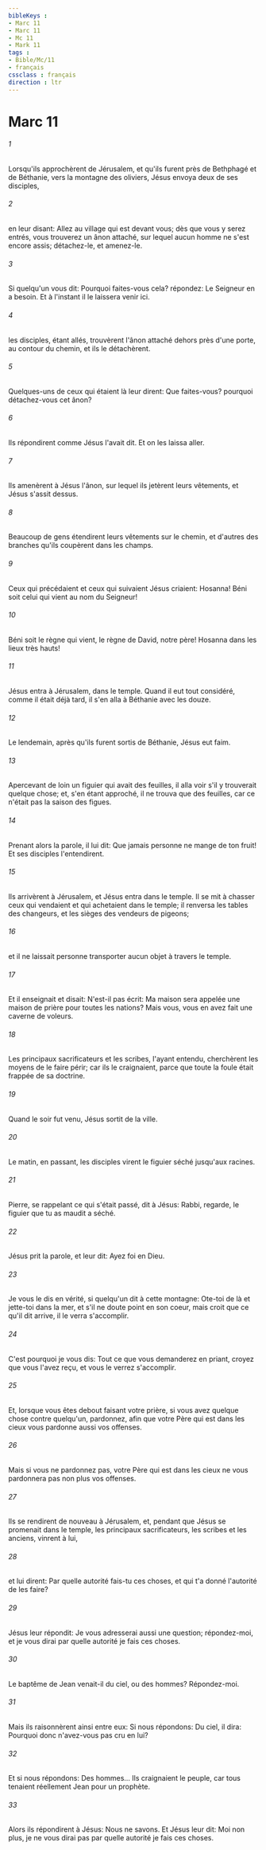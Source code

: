 ```yaml
---
bibleKeys : 
- Marc 11
- Marc 11
- Mc 11
- Mark 11
tags : 
- Bible/Mc/11
- français
cssclass : français
direction : ltr
---
```


# Marc 11

###### 1
Lorsqu'ils approchèrent de Jérusalem, et qu'ils furent près de Bethphagé et de Béthanie, vers la montagne des oliviers, Jésus envoya deux de ses disciples,
###### 2
en leur disant: Allez au village qui est devant vous; dès que vous y serez entrés, vous trouverez un ânon attaché, sur lequel aucun homme ne s'est encore assis; détachez-le, et amenez-le.
###### 3
Si quelqu'un vous dit: Pourquoi faites-vous cela? répondez: Le Seigneur en a besoin. Et à l'instant il le laissera venir ici.
###### 4
les disciples, étant allés, trouvèrent l'ânon attaché dehors près d'une porte, au contour du chemin, et ils le détachèrent.
###### 5
Quelques-uns de ceux qui étaient là leur dirent: Que faites-vous? pourquoi détachez-vous cet ânon?
###### 6
Ils répondirent comme Jésus l'avait dit. Et on les laissa aller.
###### 7
Ils amenèrent à Jésus l'ânon, sur lequel ils jetèrent leurs vêtements, et Jésus s'assit dessus.
###### 8
Beaucoup de gens étendirent leurs vêtements sur le chemin, et d'autres des branches qu'ils coupèrent dans les champs.
###### 9
Ceux qui précédaient et ceux qui suivaient Jésus criaient: Hosanna! Béni soit celui qui vient au nom du Seigneur!
###### 10
Béni soit le règne qui vient, le règne de David, notre père! Hosanna dans les lieux très hauts!
###### 11
Jésus entra à Jérusalem, dans le temple. Quand il eut tout considéré, comme il était déjà tard, il s'en alla à Béthanie avec les douze.
###### 12
Le lendemain, après qu'ils furent sortis de Béthanie, Jésus eut faim.
###### 13
Apercevant de loin un figuier qui avait des feuilles, il alla voir s'il y trouverait quelque chose; et, s'en étant approché, il ne trouva que des feuilles, car ce n'était pas la saison des figues.
###### 14
Prenant alors la parole, il lui dit: Que jamais personne ne mange de ton fruit! Et ses disciples l'entendirent.
###### 15
Ils arrivèrent à Jérusalem, et Jésus entra dans le temple. Il se mit à chasser ceux qui vendaient et qui achetaient dans le temple; il renversa les tables des changeurs, et les sièges des vendeurs de pigeons;
###### 16
et il ne laissait personne transporter aucun objet à travers le temple.
###### 17
Et il enseignait et disait: N'est-il pas écrit: Ma maison sera appelée une maison de prière pour toutes les nations? Mais vous, vous en avez fait une caverne de voleurs.
###### 18
Les principaux sacrificateurs et les scribes, l'ayant entendu, cherchèrent les moyens de le faire périr; car ils le craignaient, parce que toute la foule était frappée de sa doctrine.
###### 19
Quand le soir fut venu, Jésus sortit de la ville.
###### 20
Le matin, en passant, les disciples virent le figuier séché jusqu'aux racines.
###### 21
Pierre, se rappelant ce qui s'était passé, dit à Jésus: Rabbi, regarde, le figuier que tu as maudit a séché.
###### 22
Jésus prit la parole, et leur dit: Ayez foi en Dieu.
###### 23
Je vous le dis en vérité, si quelqu'un dit à cette montagne: Ote-toi de là et jette-toi dans la mer, et s'il ne doute point en son coeur, mais croit que ce qu'il dit arrive, il le verra s'accomplir.
###### 24
C'est pourquoi je vous dis: Tout ce que vous demanderez en priant, croyez que vous l'avez reçu, et vous le verrez s'accomplir.
###### 25
Et, lorsque vous êtes debout faisant votre prière, si vous avez quelque chose contre quelqu'un, pardonnez, afin que votre Père qui est dans les cieux vous pardonne aussi vos offenses.
###### 26
Mais si vous ne pardonnez pas, votre Père qui est dans les cieux ne vous pardonnera pas non plus vos offenses.
###### 27
Ils se rendirent de nouveau à Jérusalem, et, pendant que Jésus se promenait dans le temple, les principaux sacrificateurs, les scribes et les anciens, vinrent à lui,
###### 28
et lui dirent: Par quelle autorité fais-tu ces choses, et qui t'a donné l'autorité de les faire?
###### 29
Jésus leur répondit: Je vous adresserai aussi une question; répondez-moi, et je vous dirai par quelle autorité je fais ces choses.
###### 30
Le baptême de Jean venait-il du ciel, ou des hommes? Répondez-moi.
###### 31
Mais ils raisonnèrent ainsi entre eux: Si nous répondons: Du ciel, il dira: Pourquoi donc n'avez-vous pas cru en lui?
###### 32
Et si nous répondons: Des hommes... Ils craignaient le peuple, car tous tenaient réellement Jean pour un prophète.
###### 33
Alors ils répondirent à Jésus: Nous ne savons. Et Jésus leur dit: Moi non plus, je ne vous dirai pas par quelle autorité je fais ces choses.
